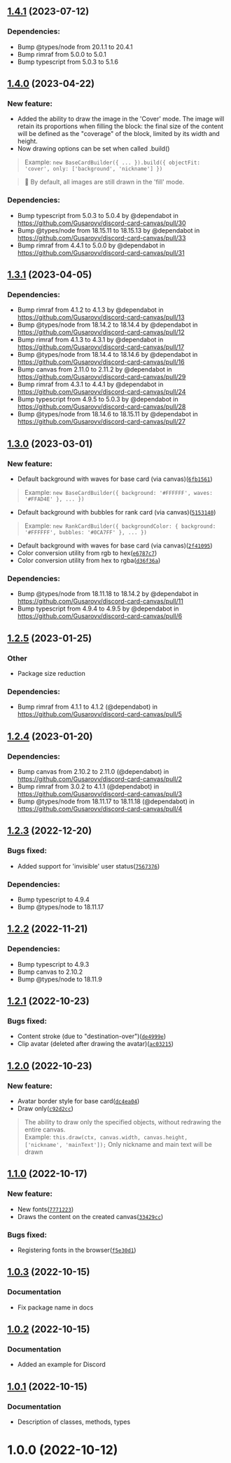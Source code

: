 ## [1.4.1](https://github.com/Gusarovv/discord-card-canvas/compare/v1.4.0...v1.4.1) (2023-07-12)

### Dependencies:
* Bump @types/node from 20.1.1 to 20.4.1
* Bump rimraf from 5.0.0 to 5.0.1
* Bump typescript from 5.0.3 to 5.1.6

## [1.4.0](https://github.com/Gusarovv/discord-card-canvas/compare/v1.3.1...v1.4.0) (2023-04-22)

### New feature:

* Added the ability to draw the image in the 'Cover' mode.  The image will retain its proportions when filling the block: the final size of the content will be defined as the "coverage" of the block, limited by its width and height.
* Now drawing options can be set when called .build()
> Example: `new BaseCardBuilder({ ... }).build({ objectFit: 'cover', only: ['background', 'nickname'] })`

> 🔹 By default, all images are still drawn in the 'fill' mode.


### Dependencies:

* Bump typescript from 5.0.3 to 5.0.4 by @dependabot in https://github.com/Gusarovv/discord-card-canvas/pull/30
* Bump @types/node from 18.15.11 to 18.15.13 by @dependabot in https://github.com/Gusarovv/discord-card-canvas/pull/33
* Bump rimraf from 4.4.1 to 5.0.0 by @dependabot in https://github.com/Gusarovv/discord-card-canvas/pull/31


## [1.3.1](https://github.com/Gusarovv/discord-card-canvas/compare/v1.3.0...v1.3.1) (2023-04-05)

### Dependencies:

* Bump rimraf from 4.1.2 to 4.1.3 by @dependabot in https://github.com/Gusarovv/discord-card-canvas/pull/13
* Bump @types/node from 18.14.2 to 18.14.4 by @dependabot in https://github.com/Gusarovv/discord-card-canvas/pull/12
* Bump rimraf from 4.1.3 to 4.3.1 by @dependabot in https://github.com/Gusarovv/discord-card-canvas/pull/17
* Bump @types/node from 18.14.4 to 18.14.6 by @dependabot in https://github.com/Gusarovv/discord-card-canvas/pull/16
* Bump canvas from 2.11.0 to 2.11.2 by @dependabot in https://github.com/Gusarovv/discord-card-canvas/pull/29
* Bump rimraf from 4.3.1 to 4.4.1 by @dependabot in https://github.com/Gusarovv/discord-card-canvas/pull/24
* Bump typescript from 4.9.5 to 5.0.3 by @dependabot in https://github.com/Gusarovv/discord-card-canvas/pull/28
* Bump @types/node from 18.14.6 to 18.15.11 by @dependabot in https://github.com/Gusarovv/discord-card-canvas/pull/27

## [1.3.0](https://github.com/Gusarovv/discord-card-canvas/compare/v1.2.5...v1.3.0) (2023-03-01)

### New feature:

- Default background with waves for base card (via canvas)([`6fb1561`](https://github.com/Gusarovv/discord-canvas-card/commit/6fb156140c254079786a924571420ed301cf4425))
> Example: `new BaseCardBuilder({ background: '#FFFFFF', waves: '#FFAD4E' }, ... })` 
- Default background with bubbles for rank card (via canvas)([`5153140`](https://github.com/Gusarovv/discord-canvas-card/commit/5153140c02f922d87cd49da9752261a3cdd45d4d))
> Example: `new RankCardBuilder({ backgroundColor: { background: '#FFFFFF', bubbles: '#0CA7FF' }, ... })`
- Default background with waves for base card (via canvas)([`2f41095`](https://github.com/Gusarovv/discord-canvas-card/commit/2f41095370b2ddef61c153188af93a15813ab447))
- Color conversion utility from rgb to hex([`e6787c7`](https://github.com/Gusarovv/discord-canvas-card/commit/e6787c7da25046294fbba1997c12b282844bcb86))
- Color conversion utility from hex to rgba([`d36f36a`](https://github.com/Gusarovv/discord-canvas-card/commit/d36f36a645f71368852616b740617c32580e2653))

### Dependencies:

* Bump @types/node from 18.11.18 to 18.14.2 by @dependabot in https://github.com/Gusarovv/discord-card-canvas/pull/11
* Bump typescript from 4.9.4 to 4.9.5 by @dependabot in https://github.com/Gusarovv/discord-card-canvas/pull/6

## [1.2.5](https://github.com/Gusarovv/discord-card-canvas/compare/v1.2.4...v1.2.5) (2023-01-25)

### Other

- Package size reduction

### Dependencies:

- Bump rimraf from 4.1.1 to 4.1.2 (@dependabot) in https://github.com/Gusarovv/discord-card-canvas/pull/5

## [1.2.4](https://github.com/Gusarovv/discord-card-canvas/compare/v1.2.3...v1.2.4) (2023-01-20)

### Dependencies:

- Bump canvas from 2.10.2 to 2.11.0 (@dependabot) in https://github.com/Gusarovv/discord-card-canvas/pull/2
- Bump rimraf from 3.0.2 to 4.1.1 (@dependabot) in https://github.com/Gusarovv/discord-card-canvas/pull/3
- Bump @types/node from 18.11.17 to 18.11.18 (@dependabot) in https://github.com/Gusarovv/discord-card-canvas/pull/4

## [1.2.3](https://github.com/Gusarovv/discord-card-canvas/compare/v1.2.2...v1.2.3) (2022-12-20)

### Bugs fixed:
- Added support for 'invisible' user status([`7567376`](https://github.com/Gusarovv/discord-canvas-card/commit/75673768f51b1070dc99de6a471023764b8ecf51))

### Dependencies:

- Bump typescript to 4.9.4
- Bump @types/node to 18.11.17

## [1.2.2](https://github.com/Gusarovv/discord-card-canvas/compare/v1.2.1...v1.2.2) (2022-11-21)

### Dependencies:

- Bump typescript to 4.9.3
- Bump canvas to 2.10.2
- Bump @types/node to 18.11.9

## [1.2.1](https://github.com/Gusarovv/discord-card-canvas/compare/v1.2.0...v1.2.1) (2022-10-23)

### Bugs fixed:

- Content stroke (due to "destination-over")([`de4999e`](https://github.com/Gusarovv/discord-canvas-card/commit/de4999e02d5475001ed4a817a34e318d68a4607a))
- Clip avatar (deleted after drawing the avatar)([`ac03215`](https://github.com/Gusarovv/discord-canvas-card/commit/ac03215189e0e815b8f59777f81a090632b3c3de))

## [1.2.0](https://github.com/Gusarovv/discord-card-canvas/compare/v1.1.0...v1.2.0) (2022-10-23)

### New feature:

- Avatar border style for base card([`dc4ea04`](https://github.com/Gusarovv/discord-canvas-card/commit/dc4ea0479fd1287aa11b52b827228ca46a86bfdf))
- Draw only([`c92d2cc`](https://github.com/Gusarovv/discord-canvas-card/commit/c92d2cccf9e8ae658814092df8ab2727afb96ad9))
> The ability to draw only the specified objects, without redrawing the entire canvas.\
> Example: `this.draw(ctx, canvas.width, canvas.height, ['nickname', 'mainText']);` Only nickname and main text will be drawn

## [1.1.0](https://github.com/Gusarovv/discord-card-canvas/compare/v1.0.3...v1.1.0) (2022-10-17)

### New feature:

- New fonts([`7771223`](https://github.com/Gusarovv/discord-canvas-card/commit/7771223f3aec3745d0871b7f4491620c57a8d701))
- Draws the content on the created canvas([`33429cc`](https://github.com/Gusarovv/discord-canvas-card/commit/33429cc7b66c32cec1b0cd8bf09cd59bd371da0d))

### Bugs fixed:

- Registering fonts in the browser([`f5e30d1`](https://github.com/Gusarovv/discord-canvas-card/commit/f5e30d1f20dfbba7c31b25790db5ddf2b8554bf7))

## [1.0.3](https://github.com/Gusarovv/discord-card-canvas/compare/v1.0.1...v1.0.2) (2022-10-15)

### Documentation

* Fix package name in docs

## [1.0.2](https://github.com/Gusarovv/discord-card-canvas/compare/v1.0.1...v1.0.2) (2022-10-15)

### Documentation

* Added an example for Discord

## [1.0.1](https://github.com/Gusarovv/discord-card-canvas/compare/v1.0.0...v1.0.1) (2022-10-15)

### Documentation

* Description of classes, methods, types

# 1.0.0 (2022-10-12)
